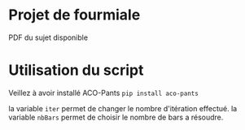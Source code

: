 # Projet de fourmiale

PDF du sujet disponible

# Utilisation du script

Veillez à avoir installé ACO-Pants
```pip install aco-pants```

la variable ```iter``` permet de changer le nombre d'itération effectué.
la variable ```nbBars``` permet de choisir le nombre de bars a résoudre.